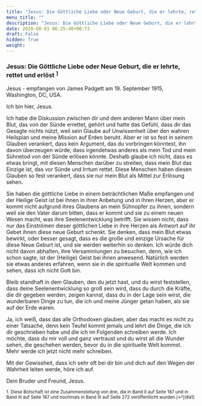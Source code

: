```yaml
---
title: "Jesus: Die Göttliche Liebe oder Neue Geburt, die er lehrte, rettet und erlöst"
menu_title: ""
description: "Jesus: Die Göttliche Liebe oder Neue Geburt, die er lehrte, rettet und erlöst"
date: 2020-08-01 06:25:48+00:73
draft: False
hidden: True
weight:
---
```

### Jesus: Die Göttliche Liebe oder Neue Geburt, die er lehrte, rettet und erlöst <sup id="a1">[1](#f1)</sup>

Jesus - empfangen von James Padgett am 19. September 1915, Washington, DC, USA.

Ich bin hier, Jesus.

Ich habe die Diskussion zwischen dir und dem anderen Mann über mein Blut, das von der Sünde errettet, gehört und hatte das Gefühl, dass dir das Gesagte nichts nützt, weil sein Glaube auf Unwissenheit über den wahren Heilsplan und meine Mission auf Erden beruht. Aber er ist so fest in seinem Glauben verankert, dass kein Argument, das du vorbringen könntest, ihn davon überzeugen würde, dass irgendetwas anderes als mein Tod und mein Sühnetod von der Sünde erlösen könnte. Deshalb glaube ich nicht, dass es etwas bringt, mit diesen Menschen darüber zu streiten, dass mein Blut das Einzige ist, das vor Sünde und Irrtum rettet. Diese Menschen haben diesen Glauben so fest verankert, dass sie nur mein Blut als Mittel zur Erlösung sehen.

Sie haben die göttliche Liebe in einem beträchtlichen Maße empfangen und der Heilige Geist ist bei ihnen in ihrer Anbetung und in ihren Herzen, aber er kommt nicht aufgrund ihres Glaubens an mein Sühnopfer zu ihnen, sondern weil sie den Vater darum bitten, dass er kommt und sie zu einem neuen Wesen macht, was ihre Seelenentwicklung betrifft. Sie wissen nicht, dass nur das Einströmen dieser göttlichen Liebe in ihre Herzen als Antwort auf ihr Gebet ihnen diese neue Geburt schenkt. Sie denken, dass mein Blut etwas bewirkt, oder besser gesagt, dass es die große und einzige Ursache für diese Neue Geburt ist, und sie werden weiterhin so denken. Ich würde dich nicht davon abhalten, ihre Versammlungen zu besuchen, denn, wie ich schon sagte, ist der (Heilige) Geist bei ihnen anwesend. Natürlich werden sie etwas anderes erfahren, wenn sie in die spirituelle Welt kommen und sehen, dass ich nicht Gott bin.

Bleib standhaft in dem Glauben, den du jetzt hast, und du wirst feststellen, dass deine Seelenentwicklung so groß sein wird, dass du durch die Kräfte, die dir gegeben werden, zeigen kannst, dass du in der Lage sein wirst, die wunderbaren Dinge zu tun, die ich und meine Jünger getan haben, als sie auf der Erde waren.

Ja, ich weiß, dass das alle Orthodoxen glauben, aber das macht es nicht zu einer Tatsache, denn kein Teufel kommt jemals und lehrt die Dinge, die ich dir geschrieben habe und die ich im Folgenden schreiben werde. Ich möchte, dass du mir voll und ganz vertraust und du wirst all die Wunder sehen, die geschehen werden, bevor du in die spirituelle Welt kommst. Mehr werde ich jetzt nicht mehr schreiben.

Mit der Gewissheit, dass ich sehr oft bei dir bin und dich auf den Wegen der Wahrheit leiten werde, höre ich auf.

Dein Bruder und Freund, Jesus.

<small>
1. <large id="f1"> Diese Botschaft ist eine Zusammenstellung von drei, die in Band II auf Seite 187 und in Band III auf Seite 187 und nochmals in Band III auf Seite 272 veröffentlicht wurden.[↩](#a1)
